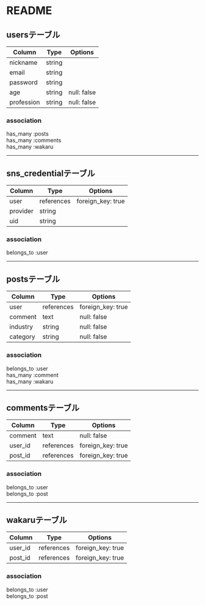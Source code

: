 # README
## usersテーブル
|Column       |Type   |Options     |
|------------|--------|------------|
|nickname    |string  | |
|email       |string  | |
|password    |string  | |
|age         |string  |null: false |
|profession  |string  |null: false |
### association 
has_many :posts  
has_many :comments  
has_many :wakaru  

----------------------------------------------
## sns_credentialテーブル
|Column           |Type        |Options     |
|-----------------|------------|------------|
|user             |references  |foreign_key: true |
|provider         |string      ||
|uid         |string      | |
### association
belongs_to :user

----------------------------------------------
## postsテーブル
|Column           |Type        |Options     |
|-----------------|------------|------------|
|user             |references  |foreign_key: true |
|comment          |text        |null: false |
|industry         |string      |null: false |
|category         |string      |null: false |
### association
belongs_to :user  
has_many :comment  
has_many :wakaru  

----------------------------------------------
## commentsテーブル
|Column           |Type    |Options     |
|-----------------|--------|------------|
|comment         |text  |null: false |
|user_id         |references  |foreign_key: true |
|post_id         |references  |foreign_key: true |
### association
belongs_to :user  
belongs_to :post  

----------------------------------------------
## wakaruテーブル
|Column          |Type    |Options     |
|----------------|--------|------------|
|user_id         |references  |foreign_key: true |
|post_id         |references  |foreign_key: true |
### association
belongs_to :user  
belongs_to :post  

